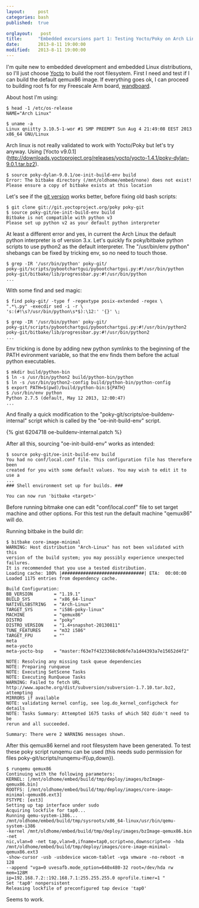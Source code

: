 ```yaml
---
layout:     post
categories: bash
published:  true

orglayout:   post
title:      "Embedded excursions part 1: Testing Yocto/Poky on Arch Linux"
date:       2013-8-11 19:00:00
modified:   2013-8-11 19:00:00
---
```


I'm quite new to embedded development and embedded Linux distributions, so I'll
just choose [Yocto](https://www.yoctoproject.org/) to build the root filesystem.
First I need and test if I can build the default qemux86 image. If everything
goes ok, I can proceed to building root fs for my Freescale Arm board,
[wandboard](http://www.wandboard.org/).

About host I'm using:

    $ head -1 /etc/os-release
    NAME="Arch Linux"

    $ uname -a
    Linux qniitty 3.10.5-1-wor #1 SMP PREEMPT Sun Aug 4 21:49:08 EEST 2013
    x86_64 GNU/Linux

Arch linux is not really validated to work with Yocto/Poky but let's try
anyway. Using [Yocto v9.0.1]
(http://downloads.yoctoproject.org/releases/yocto/yocto-1.4.1/poky-dylan-9.0.1.tar.bz2).

    $ source poky-dylan-9.0.1/oe-init-build-env build
    Error: The bitbake directory (/mnt/oldhome/embed/none) does not exist!
    Please ensure a copy of bitbake exists at this location

Let's see if the [git version](http://git.yoctoproject.org/cgit/cgit.cgi/poky/)
works better, before fixing old bash scripts:

    $ git clone git://git.yoctoproject.org/poky poky-git
    $ source poky-git/oe-init-build-env build
    Bitbake is not compatible with python v3
    Please set up python v2 as your default python interpreter

At least a different error and yes, in current the Arch Linux the default python
interpreter is of version 3.x. Let's quickly fix poky/bitbake python scripts to
use python2 as the default interpreter. The "/usr/bin/env python" shebangs can
be fixed by tricking env, so no need to touch those.

    $ grep -IR '/usr/bin/python' poky-git/
    poky-git/scripts/pybootchartgui/pybootchartgui.py:#!/usr/bin/python
    poky-git/bitbake/lib/progressbar.py:#!/usr/bin/python
    ...

With some find and sed magic:

    $ find poky-git/ -type f -regextype posix-extended -regex \
    ".*\.py" -execdir sed -i -r \
    's:(#!\s?/usr/bin/python\s*$):\12:' '{}' \;

    $ grep -IR '/usr/bin/python' poky-git/
    poky-git/scripts/pybootchartgui/pybootchartgui.py:#!/usr/bin/python2
    poky-git/bitbake/lib/progressbar.py:#!/usr/bin/python2
    ...

Env tricking is done by adding new python symlinks to the beginning of the PATH
evironment variable, so that the env finds them before the actual python
executables.

    $ mkdir build/python-bin
    $ ln -s /usr/bin/python2 build/python-bin/python
    $ ln -s /usr/bin/python2-config build/python-bin/python-config
    $ export PATH=$(pwd)/build/python-bin:${PATH}
    $ /usr/bin/env python
    Python 2.7.5 (default, May 12 2013, 12:00:47)
    ...

And finally a quick modification to the "poky-git/scripts/oe-buildenv-internal"
script which is called by the "oe-init-build-env" script.

{% gist 6204718 oe-buildenv-internal.patch %}

After all this, sourcing "oe-init-build-env" works as intended:

    $ source poky-git/oe-init-build-env build
    You had no conf/local.conf file. This configuration file has therefore been
    created for you with some default values. You may wish to edit it to use a
    ...
    ### Shell environment set up for builds. ###

    You can now run 'bitbake <target>'

Before running bitmake one can edit "conf/local.conf" file to set target
machine and other options. For this test run the default machine "qemux86" will
do.

Running bitbake in the build dir:

    $ bitbake core-image-minimal
    WARNING: Host distribution "Arch-Linux" has not been validated with this
    version of the build system; you may possibly experience unexpected failures.
    It is recommended that you use a tested distribution.
    Loading cache: 100% |###############################| ETA:  00:00:00
    Loaded 1175 entries from dependency cache.
    
    Build Configuration:
    BB_VERSION        = "1.19.1"
    BUILD_SYS         = "x86_64-linux"
    NATIVELSBSTRING   = "Arch-Linux"
    TARGET_SYS        = "i586-poky-linux"
    MACHINE           = "qemux86"
    DISTRO            = "poky"
    DISTRO_VERSION    = "1.4+snapshot-20130811"
    TUNE_FEATURES     = "m32 i586"
    TARGET_FPU        = ""
    meta              
    meta-yocto        
    meta-yocto-bsp    = "master:f63e7f4323368c0d6fe7a1d44393a7e15652d4f2"
    
    NOTE: Resolving any missing task queue dependencies
    NOTE: Preparing runqueue
    NOTE: Executing SetScene Tasks
    NOTE: Executing RunQueue Tasks
    WARNING: Failed to fetch URL
    http://www.apache.org/dist/subversion/subversion-1.7.10.tar.bz2, attempting
    MIRRORS if available
    NOTE: validating kernel config, see log.do_kernel_configcheck for details
    NOTE: Tasks Summary: Attempted 1675 tasks of which 502 didn't need to be
    rerun and all succeeded.

    Summary: There were 2 WARNING messages shown.

After this qemux86 kernel and root filesystem have been generated. To test these
poky script runqemu can be used (this needs sudo permission for files
poky-git/scripts/runqemu-if{up,down}).

    $ runqemu qemux86
    Continuing with the following parameters:
    KERNEL: [/mnt/oldhome/embed/build/tmp/deploy/images/bzImage-qemux86.bin]
    ROOTFS: [/mnt/oldhome/embed/build/tmp/deploy/images/core-image-minimal-qemux86.ext3]
    FSTYPE: [ext3]
    Setting up tap interface under sudo
    Acquiring lockfile for tap0...
    Running qemu-system-i386...
    /mnt/oldhome/embed/build/tmp/sysroots/x86_64-linux/usr/bin/qemu-system-i386
    -kernel /mnt/oldhome/embed/build/tmp/deploy/images/bzImage-qemux86.bin -net
    nic,vlan=0 -net tap,vlan=0,ifname=tap0,script=no,downscript=no -hda
    /mnt/oldhome/embed/build/tmp/deploy/images/core-image-minimal-qemux86.ext3
    -show-cursor -usb -usbdevice wacom-tablet -vga vmware -no-reboot -m 128
    --append "vga=0 uvesafb.mode_option=640x480-32 root=/dev/hda rw mem=128M
    ip=192.168.7.2::192.168.7.1:255.255.255.0 oprofile.timer=1 "
    Set 'tap0' nonpersistent
    Releasing lockfile of preconfigured tap device 'tap0'

Seems to work.

